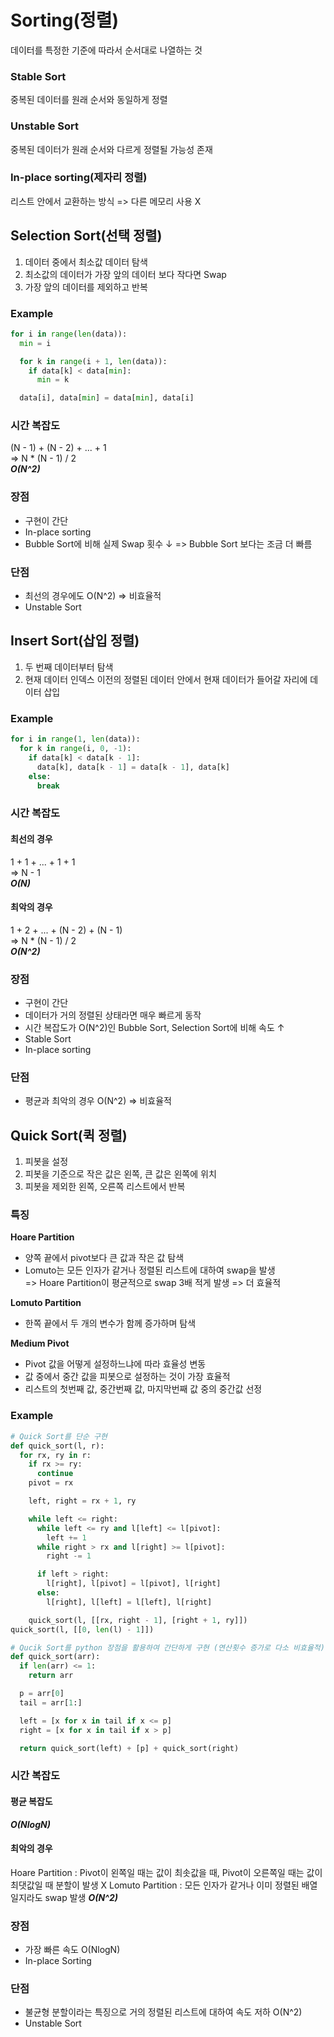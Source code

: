 # Sorting(정렬)
데이터를 특정한 기준에 따라서 순서대로 나열하는 것

### Stable Sort
중복된 데이터를 원래 순서와 동일하게 정렬
### Unstable Sort
중복된 데이터가 원래 순서와 다르게 정렬될 가능성 존재
### In-place sorting(제자리 정렬)
리스트 안에서 교환하는 방식 => 다른 메모리 사용 X


## Selection Sort(선택 정렬)
1. 데이터 중에서 최소값 데이터 탐색
2. 최소값의 데이터가 가장 앞의 데이터 보다 작다면 Swap
3. 가장 앞의 데이터를 제외하고 반복

### Example
```python
for i in range(len(data)):
  min = i

  for k in range(i + 1, len(data)):
    if data[k] < data[min]:
      min = k

  data[i], data[min] = data[min], data[i]
```

### 시간 복잡도
(N - 1) + (N - 2) + ... + 1  
=> N * (N - 1) / 2  
___O(N^2)___

### 장점
- 구현이 간단
- In-place sorting
- Bubble Sort에 비해 실제 Swap 횟수 ↓ => Bubble Sort 보다는 조금 더 빠름

### 단점
- 최선의 경우에도 O(N^2) => 비효율적
- Unstable Sort


## Insert Sort(삽입 정렬)
1. 두 번째 데이터부터 탐색
2. 현재 데이터 인덱스 이전의 정렬된 데이터 안에서 현재 데이터가 들어갈 자리에 데이터 삽입

### Example
```python
for i in range(1, len(data)):
  for k in range(i, 0, -1):
    if data[k] < data[k - 1]:
      data[k], data[k - 1] = data[k - 1], data[k]
    else:
      break
```

### 시간 복잡도
#### 최선의 경우
1 + 1 + ... + 1 + 1  
=> N - 1  
___O(N)___
#### 최악의 경우
1 + 2 + ... + (N - 2) + (N - 1)  
=> N * (N - 1) / 2  
___O(N^2)___


### 장점
- 구현이 간단
- 데이터가 거의 정렬된 상태라면 매우 빠르게 동작
- 시간 복잡도가 O(N^2)인 Bubble Sort, Selection Sort에 비해 속도 ↑
- Stable Sort
- In-place sorting

### 단점
- 평균과 최악의 경우 O(N^2) => 비효율적

## Quick Sort(퀵 정렬)
1. 피봇을 설정
2. 피봇을 기준으로 작은 값은 왼쪽, 큰 값은 왼쪽에 위치
3. 피봇을 제외한 왼쪽, 오른쪽 리스트에서 반복

### 특징
__Hoare Partition__   
- 양쪽 끝에서 pivot보다 큰 값과 작은 값 탐색  
- Lomuto는 모든 인자가 같거나 정렬된 리스트에 대하여 swap을 발생  
=> Hoare Partition이 평균적으로 swap 3배 적게 발생 => 더 효율적

__Lomuto Partition__  
- 한쪽 끝에서 두 개의 변수가 함께 증가하며 탐색
  
__Medium Pivot__
- Pivot 값을 어떻게 설정하느냐에 따라 효율성 변동
- 값 중에서 중간 값을 피봇으로 설정하는 것이 가장 효율적
- 리스트의 첫번째 값, 중간번째 값, 마지막번째 값 중의 중간값 선정


### Example
```python
# Quick Sort를 단순 구현
def quick_sort(l, r):
  for rx, ry in r:
    if rx >= ry:
      continue
    pivot = rx

    left, right = rx + 1, ry

    while left <= right:
      while left <= ry and l[left] <= l[pivot]:
        left += 1
      while right > rx and l[right] >= l[pivot]:
        right -= 1

      if left > right:
        l[right], l[pivot] = l[pivot], l[right]
      else:
        l[right], l[left] = l[left], l[right]

    quick_sort(l, [[rx, right - 1], [right + 1, ry]])
quick_sort(l, [[0, len(l) - 1]])
```
```python
# Qucik Sort를 python 장점을 활용하여 간단하게 구현 (연산횟수 증가로 다소 비효율적)
def quick_sort(arr):
  if len(arr) <= 1:
    return arr

  p = arr[0]
  tail = arr[1:]

  left = [x for x in tail if x <= p]
  right = [x for x in tail if x > p]

  return quick_sort(left) + [p] + quick_sort(right)
```

### 시간 복잡도
#### 평균 복잡도
___O(NlogN)___
#### 최악의 경우
Hoare Partition : Pivot이 왼쪽일 때는 값이 최솟값을 때, Pivot이 오른쪽일 때는 값이 최댓값일 때 분할이 발생 X
Lomuto Partition : 모든 인자가 같거나 이미 정렬된 배열일지라도 swap 발생
___O(N^2)___

### 장점
- 가장 빠른 속도 O(NlogN)
- In-place Sorting

### 단점
- 불균형 분할이라는 특징으로 거의 정렬된 리스트에 대하여 속도 저하 O(N^2)
- Unstable Sort
